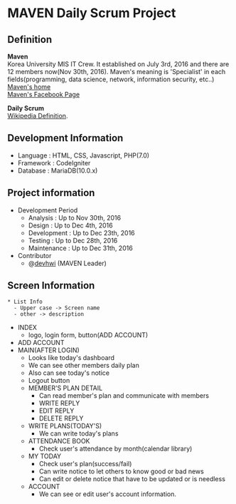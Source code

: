 # MAVEN Daily Scrum Project

## Definition
**Maven**<br>
Korea University MIS IT Crew. It established on July 3rd, 2016 and there are 12 members now(Nov 30th, 2016). Maven's meaning is 'Specialist' in each fields(programming, data science, network, information security, etc..)<br>
[Maven's home](http://mismaven.kr "Go to Maven's homepage")<br>
[Maven's Facebook Page](https://www.facebook.com/mismaven)

**Daily Scrum**<br>
[Wikipedia Definition](https://en.wikipedia.org/wiki/Scrum_(software_development)#Daily_Scrum "Wikipedia Definition").

## Development Information
  * Language : HTML, CSS, Javascript, PHP(7.0)
  * Framework : CodeIgniter
  * Database : MariaDB(10.0.x)

## Project information
  * Development Period
    * Analysis : Up to Nov 30th, 2016
    * Design : Up to Dec 4th, 2016
    * Development : Up to Dec 23th, 2016
    * Testing : Up to Dec 28th, 2016
    * Maintenance : Up to Dec 31th, 2016
  * Contributor
    * @[devhwi](https://www.github.com/devhwi) (MAVEN Leader)

## Screen Information
  ```
  * List Info
    - Upper case -> Screen name
    - other -> description
  ```

  * INDEX
    * logo, login form, button(ADD ACCOUNT)
  * ADD ACCOUNT
  * MAIN(AFTER LOGIN)
    * Looks like today's dashboard
    * We can see other members daily plan
    * Also can see today's notice
    * Logout button
    * MEMBER'S PLAN DETAIL
      * Can read member's plan and communicate with members
      * WRITE REPLY
      * EDIT REPLY
      * DELETE REPLY
    * WRITE PLANS(TODAY'S)
      * We can write today's plans
    * ATTENDANCE BOOK
      * Check user's attendance by month(calendar library)
    * MY TODAY
      * Check user's plan(success/fail)
      * Can write notice to let others to know good or bad news
      * Can edit or delete notice that have to be updated or is needless
    * ACCOUNT
      * We can see or edit user's account information.

